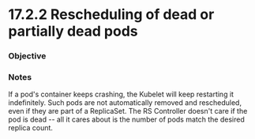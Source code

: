 # 17.2.2 Rescheduling of dead or partially dead pods

### Objective

### Notes
If a pod's container keeps crashing, the Kubelet will keep restarting it indefinitely.
Such pods are not automatically removed and rescheduled, even if they are part of a ReplicaSet.
The RS Controller doesn't care if the pod is dead -- all it cares about is the number of pods match the desired replica count.
